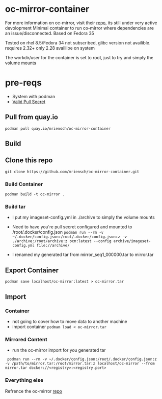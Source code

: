 # oc-mirror-container
For more information on oc-mirror, visit their [repo], its still under very active devolopment
Minimal container to run co-mirror where dependencies are an issue/disconnected. Based on Fedora 35

Tested on rhel 8.5/Fedora 34 not subscribed, glibc version not availible. requires 2.32+ only 2.28 availilbe on system

The workdir/user for the container is set to root, just to try and simply the volume mounts

# pre-reqs

- System with podman
- [Valid Pull Secret]

## Pull from quay.io

```podman pull quay.io/mriensch/oc-mirror-container```

## Build

## Clone this repo
```git clone https://github.com/mriensch/oc-mirror-container.git```

### Build Container
```podman build -t oc-mirror . ```

### Build tar
- I put my imageset-config.yml in ./archive to simply the volume mounts
- Need to have you're pull secret configured and mounted to /root/.docker/config.json
```podman run --rm -v ~/.docker/config.json:/root/.docker/config.json:z -v ./archive:/root/archive:z ocm:latest --config archive/imageset-config.yml file://archive/```

- I renamed my generated tar from mirror_seq1_000000.tar to mirror.tar

## Export Container
```podman save localhost/oc-mirror:latest > oc-mirror.tar```

## Import

### Container
- not going to cover how to move data to another machine
- import container
```podman load < oc-mirror.tar```

### Mirrored Content

- run the oc-mirror import for you generated tar

``` podman run --rm -v ~/.docker/config.json:/root/.docker/config.json:z -v /path/to/mirror.tar:/root/mirror.tar:z localhost/oc-mirror --from mirror.tar docker://<registry>:<registry.port>```

### Everything else
Refrence the oc-mirror [repo]

[Valid Pull Secret]:https://cloud.redhat.com/openshift/install/metal/user-provisioned
[repo]:https://github.com/openshift/oc-mirror